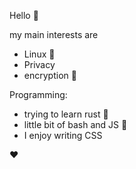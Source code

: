 Hello 🍪

my main interests are
- Linux 🐧
- Privacy 
- encryption 🔑

Programming:
- trying to learn rust 🦀
- little bit of bash and JS 🐚
- I enjoy writing CSS

❤️
